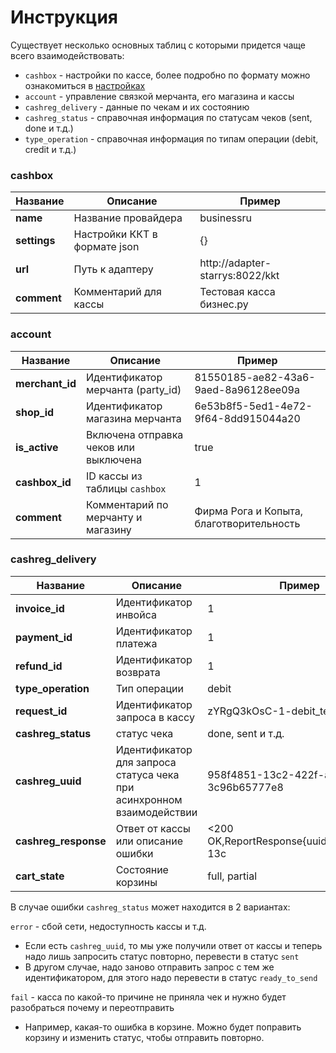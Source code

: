 # Инструкция

Существует несколько основных таблиц с которыми придется чаще всего взаимодействовать:
- `cashbox` - настройки по кассе, более подробно по формату можно ознакомиться в [настройках](../settings.md)
- `account` - управление связкой мерчанта, его магазина и кассы
- `cashreg_delivery` - данные по чекам и их состоянию
- `cashreg_status` - справочная информация по статусам чеков (sent, done и т.д.)
- `type_operation` - справочная информация по типам операции (debit, credit и т.д.)


### cashbox

Название | Описание | Пример
------------ | ------------- | -------------
**name** | Название провайдера | businessru
**settings** | Настройки ККТ в формате json | {}
**url** | Путь к адаптеру | http://adapter-starrys:8022/kkt
**comment** | Комментарий для кассы | Тестовая касса бизнес.ру


### account

Название | Описание | Пример
------------ | ------------- | -------------
**merchant_id** | Идентификатор мерчанта (party_id) | 81550185-ae82-43a6-9aed-8a96128ee09a
**shop_id** | Идентификатор магазина мерчанта | 6e53b8f5-5ed1-4e72-9f64-8dd915044a20
**is_active** | Включена отправка чеков или выключена | true
**cashbox_id** | ID кассы из таблицы `cashbox` | 1
**comment** | Комментарий по мерчанту и магазину | Фирма Рога и Копыта, благотворительность


### cashreg_delivery

Название | Описание | Пример
------------ | ------------- | -------------
**invoice_id** | Идентификатор инвойса | 1
**payment_id** | Идентификатор платежа | 1
**refund_id** | Идентификатор возврата | 1
**type_operation** | Тип операции | debit
**request_id** | Идентификатор запроса в кассу | zYRgQ3kOsC-1-debit_test
**cashreg_status** | статус чека | done, sent и т.д.
**cashreg_uuid** | Идентификатор для запроса статуса чека при асинхронном взаимодействии | 958f4851-13c2-422f-a673-3c96b65777e8
**cashreg_response** | Ответ от кассы или описание ошибки | <200 OK,ReportResponse{uuid='958f4851-13c
**cart_state** | Состояние корзины | full, partial


В случае ошибки `cashreg_status` может находится в 2 вариантах:

`error` - сбой сети, недоступность кассы и т.д.
- Если есть `cashreg_uuid`, то мы уже получили ответ от кассы и теперь надо лишь запросить статус повторно, перевести в статус `sent`
- В другом случае, надо заново отправить запрос с тем же идентификатором, для этого надо перевести в статус `ready_to_send`
 
 
`fail` - касса по какой-то причине не приняла чек и нужно будет разобраться почему и переотправить
- Например, какая-то ошибка в корзине. Можно будет поправить корзину и изменить статус, чтобы отправить повторно.
